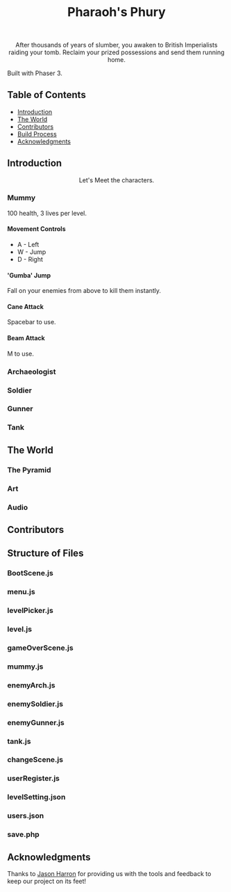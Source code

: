 <h1 align="center"> Pharaoh's Phury </h1> <br>

<p align="center">
  After thousands of years of slumber, you awaken to British Imperialists raiding your tomb. Reclaim your prized possessions and send them running home.

  Built with Phaser 3.
</p>


<!-- START doctoc generated TOC please keep comment here to allow auto update -->
<!-- DON'T EDIT THIS SECTION, INSTEAD RE-RUN doctoc TO UPDATE -->
## Table of Contents

- [Introduction](#introduction)
- [The World](#gameplay-mechanics)
- [Contributors](#contributors)
- [Build Process](#build-process)
- [Acknowledgments](#acknowledgments)

<!-- END doctoc generated TOC please keep comment here to allow auto update -->


## Introduction
<p align="center">
  Let's Meet the characters.
</p>

### Mummy
100 health, 3 lives per level.
#### Movement Controls
* A - Left
* W - Jump
* D - Right
#### 'Gumba' Jump
Fall on your enemies from above to kill them instantly.
#### Cane Attack
Spacebar to use.
#### Beam Attack
M to use.

### Archaeologist
### Soldier
### Gunner
### Tank

## The World
### The Pyramid
### Art
### Audio


## Contributors
<!-- This project is brought to you by these [awesome contributors](./CONTRIBUTORS.md). -->


## Structure of Files
### BootScene.js
### menu.js
### levelPicker.js
### level.js
### gameOverScene.js
### mummy.js
### enemyArch.js
### enemySoldier.js
### enemyGunner.js
### tank.js
### changeScene.js
### userRegister.js
### levelSetting.json
### users.json
### save.php


## Acknowledgments
Thanks to [Jason Harron](https://github.com/jasonharron) for providing us with the tools and feedback to keep our project on its feet!

